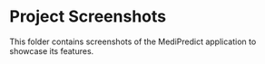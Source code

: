
# Project Screenshots
This folder contains screenshots of the MediPredict application to showcase its features.
